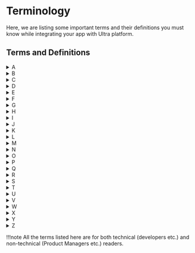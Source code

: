 # Terminology
Here, we are listing some important terms and their definitions you must know while integrating your app with Ultra platform.

## Terms and Definitions
<details>
  <summary>A</summary>
  
  **Not available**
  
</details>

<details>
  <summary>B</summary>
  
  **Not available**
  
</details>

<details>
  <summary>C</summary>
  
  **ClientId:**
  
  **Code:**
  
</details>

<details>
  <summary>D</summary>
  
  **Deeplinks:**
  
  **DUS:**
  
</details>

<details>
  <summary>E</summary>
  
  **Not available**
  
</details>

<details>
  <summary>F</summary>
  
  **Flipkart Plus Coins:**
  
  **FKPG:**
  
  **Funnel (User / Payment / Order):**
  
</details>

<details>
  <summary>G</summary>
  
  **Granted Scopes:**
  
  **Grant Token:**
  
</details>

<details>
  <summary>H</summary>
  
  **HTML:**
  
</details>

<details>
  <summary>I</summary>
  
  **Not available**
  
</details>

<details>
  <summary>J</summary>
  
  **Not available**
  
</details>

<details>
  <summary>K</summary>
  
  **Not available**
  
</details>

<details>
  <summary>L</summary>
  
  **Not available**
  
</details>

<details>
  <summary>M</summary>
  
  **Merchant Credentials:**
  
  **Message:**
  
  **MID Account:**
  
  **MITM Attacks:**
  
</details>

<details>
  <summary>N</summary>
  
  **Not available**
  
</details>

<details>
  <summary>O</summary>
  
  **OMS:**
  
  **OMS Lite:**
  
  **Over-The-Air (OTA):**  We use this term in app updates. OTA updates are more efficient because they can update the client side code partially with no user intervention. This means that the user need not update the whole app for getting any latest features.
  
</details>

<details>
  <summary>P</summary>
  
  **Permission:**
  
  **Promise:**
  
  **PWA:**
  
</details>

<details>
  <summary>Q</summary>
  
  **Not available**
  
</details>

<details>
  <summary>R</summary>
  
  **React Fragment:**
  
  **React Native:**  A technology stack created by Facebook used to develop high performing client side apps using JavaScript and CSS languages.
  
  **Redirect URL:**
  
</details>

<details>
  <summary>S</summary>
  
  **Scope:**
  
  **Secret:**
  
</details>

<details>
  <summary>T</summary>
  
  **Not available**
  
</details>

<details>
  <summary>U</summary>
  
  **Ultra Partner:**
  
  **Ultra Playground:**
  
  **Ultra SDK:**  It is the JavaScript SDK shared with the Ultra partners. Ultra partners have to include this SDK in their respective PWA or React Native app. This allows access to the functions that invoke client side flows like permission flow, grant token flow, payment flow, etc.
  
  **User Resources:**
  
</details>

<details>
  <summary>V</summary>
  
  **Not available**
  
</details>

<details>
  <summary>W</summary>
  
  **Not available**
  
</details>

<details>
  <summary>X</summary>
  
  **Not available**
  
</details>

<details>
  <summary>Y</summary>
  
  **Not available**
  
</details>

<details>
  <summary>Z</summary>
  
  **Not available**
  
</details>



!!!note
    All the terms listed here are for both technical (developers etc.) and non-technical (Product Managers etc.) readers.
